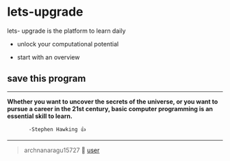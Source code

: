 # lets-upgrade
lets- upgrade is the platform to learn daily
- unlock your computational potential
* start with an overview
## save this program
---


 **Whether you want to uncover the secrets of the universe, or you want to pursue a career in the 21st century, basic computer programming is an essential skill to learn.**
 
           -Stephen Hawking 👍
  ---
  
  
> archnanaragu15727 🥀 [user](https://letsupgrade.in/user/archanaragu15727)
